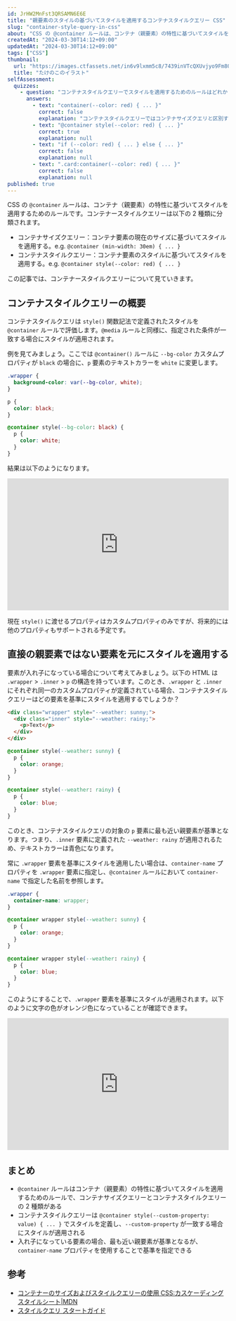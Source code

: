 ```yaml
---
id: JrHW2MnFst3QRSAMN6E6E
title: "親要素のスタイルの基づいてスタイルを適用するコンテナスタイルクエリー CSS"
slug: "container-style-query-in-css"
about: "CSS の @container ルールは、コンテナ（親要素）の特性に基づいてスタイルを適用するためのルールです。コンテナースタイルクエリーはコンテナサイズクエリーとコンテナスタイルクエリーの 2 種類に分類されます。コンテナスタイルクエリは style() 関数記法で定義されたスタイルを @container ルールで評価し、指定された条件が一致する場合にスタイルが適用されます。"
createdAt: "2024-03-30T14:12+09:00"
updatedAt: "2024-03-30T14:12+09:00"
tags: ["CSS"]
thumbnail:
  url: "https://images.ctfassets.net/in6v9lxmm5c8/7439inVTcQXUvjyo9Fm80E/ecacb8aa7e8d241e6568a1aa5b663daf/takenoko_illust_3126-768x578.png"
  title: "たけのこのイラスト"
selfAssessment:
  quizzes:
    - question: "コンテナスタイルクエリーでスタイルを適用するためのルールはどれか？"
      answers:
        - text: "container(--color: red) { ... }"
          correct: false
          explanation: "コンテナスタイルクエリーではコンテナサイズクエリと区別するため、style() 関数記法を使用します。"
        - text: "@container style(--color: red) { ... }"
          correct: true
          explanation: null
        - text: "if (--color: red) { ... } else { ... }"
          correct: false
          explanation: null
        - text: ".card:container(--color: red) { ... }"
          correct: false
          explanation: null
published: true
---
```

CSS の `@container` ルールは、コンテナ（親要素）の特性に基づいてスタイルを適用するためのルールです。コンテナースタイルクエリーは以下の 2 種類に分類されます。

- コンテナサイズクエリー：コンテナ要素の現在のサイズに基づいてスタイルを適用する。e.g. `@container (min-width: 30em) { ... }`
- コンテナスタイルクエリー：コンテナ要素のスタイルに基づいてスタイルを適用する。e.g. `@container style(--color: red) { ... }`

この記事では、コンテナースタイルクエリーについて見ていきます。

## コンテナスタイルクエリーの概要

コンテナスタイルクエリは `style()` 関数記法で定義されたスタイルを `@container` ルールで評価します。`@media` ルールと同様に、指定された条件が一致する場合にスタイルが適用されます。

例を見てみましょう。ここでは `@container()` ルールに `--bg-color` カスタムプロパティが `black` の場合に、`p` 要素のテキストカラーを `white` に変更します。

```css
.wrapper {
  background-color: var(--bg-color, white);
}

p {
  color: black;
}

@container style(--bg-color: black) {
  p {
    color: white;
  }
}
```

結果は以下のようになります。

<iframe height="300" style="width: 100%;" scrolling="no" title="Untitled" src="https://codepen.io/azukiazusa1/embed/qBwPMON?default-tab=css%2Cresult" frameborder="no" loading="lazy" allowtransparency="true" allowfullscreen="true">
  See the Pen <a href="https://codepen.io/azukiazusa1/pen/qBwPMON">
  Untitled</a> by azukiazusa1 (<a href="https://codepen.io/azukiazusa1">@azukiazusa1</a>)
  on <a href="https://codepen.io">CodePen</a>.
</iframe>

現在 `style()` に渡せるプロパティはカスタムプロパティのみですが、将来的には他のプロパティもサポートされる予定です。

## 直接の親要素ではない要素を元にスタイルを適用する

要素が入れ子になっている場合について考えてみましょう。以下の HTML は `.wrapper` > `.inner` > `p` の構造を持っています。このとき、`.wrapper` と `.inner` にそれぞれ同一のカスタムプロパティが定義されている場合、コンテナスタイルクエリーはどの要素を基準にスタイルを適用するでしょうか？

```html
<div class="wrapper" style="--weather: sunny;">
  <div class="inner" style="--weather: rainy;">
    <p>Text</p>
  </div>
</div>
```

```css
@container style(--weather: sunny) {
  p {
    color: orange;
  }
}

@container style(--weather: rainy) {
  p {
    color: blue;
  }
}
```

このとき、コンテナスタイルクエリの対象の `p` 要素に最も近い親要素が基準となります。つまり、`.inner` 要素に定義された `--weather: rainy` が適用されるため、テキストカラーは青色になります。

常に `.wrapper` 要素を基準にスタイルを適用したい場合は、`container-name` プロパティを `.wrapper` 要素に指定し、`@container` ルールにおいて `container-name` で指定した名前を参照します。

```css
.wrapper {
  container-name: wrapper;
}

@container wrapper style(--weather: sunny) {
  p {
    color: orange;
  }
}

@container wrapper style(--weather: rainy) {
  p {
    color: blue;
  }
}
```

このようにすることで、`.wrapper` 要素を基準にスタイルが適用されます。以下のように文字の色がオレンジ色になっていることが確認できます。

<iframe height="300" style="width: 100%;" scrolling="no" title="Untitled" src="https://codepen.io/azukiazusa1/embed/YzMrONx?default-tab=css%2Cresult" frameborder="no" loading="lazy" allowtransparency="true" allowfullscreen="true">
  See the Pen <a href="https://codepen.io/azukiazusa1/pen/YzMrONx">
  Untitled</a> by azukiazusa1 (<a href="https://codepen.io/azukiazusa1">@azukiazusa1</a>)
  on <a href="https://codepen.io">CodePen</a>.
</iframe>

## まとめ

- `@container` ルールはコンテナ（親要素）の特性に基づいてスタイルを適用するためのルールで、コンテナサイズクエリーとコンテナスタイルクエリーの 2 種類がある
- コンテナスタイルクエリーは `@container style(--custom-property: value) { ... }` でスタイルを定義し、`--custom-property` が一致する場合にスタイルが適用される
- 入れ子になっている要素の場合、最も近い親要素が基準となるが、`container-name` プロパティを使用することで基準を指定できる

## 参考

- [コンテナーのサイズおよびスタイルクエリーの使用 CSS:カスケーディングスタイルシート|MDN](https://developer.mozilla.org/ja/docs/Web/CSS/CSS_containment/Container_size_and_style_queries)
- [スタイルクエリ スタートガイド](https://developer.chrome.com/docs/css-ui/style-queries?hl=ja)

